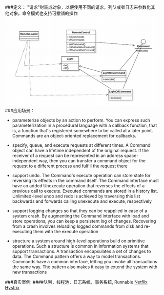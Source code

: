 ###定义：
"请求"封装成对象，以便使用不同的请求，列队或者日志来参数化其他对象。命令模式也支持可撤销的操作
![](./uml.png)
###应用场景：
* parameterize objects by an action to perform. You can express such parameterization
  in a procedural language with a callback function, that is, a function that's registered
  somewhere to be called at a later point. Commands are an object-oriented replacement for callbacks.

* specify, queue, and execute requests at different times. A Command object can have a lifetime
  independent of the original request. If the receiver of a request can be represented in an address
  space-independent way, then you can transfer a command object for the request to a different process and fulfill the request there

* support undo. The Command's execute operation can store state for reversing its effects in the command itself.
  The Command interface must have an added Unexecute operation that reverses the effects of a previous call to execute.
  Executed commands are stored in a history list. Unlimited-level undo and redo is achieved by traversing this list backwards
  and forwards calling unexecute and execute, respectively

* support logging changes so that they can be reapplied in case of a system crash. By augmenting the Command interface with load and store operations,
  you can keep a persistent log of changes. Recovering from a crash involves reloading logged commands from disk and re-executing them with the execute operation

* structure a system around high-level operations build on primitive operations. Such a structure is common in information systems that support transactions.
  A transaction encapsulates a set of changes to data. The Command pattern offers a way to model transactions. Commands have a common interface,
  letting you invoke all transactions the same way. The pattern also makes it easy to extend the system with new transactions

###真实案例:
####队列，线程池，日志系统，事务系统, Runnable [Netflix Hystrix](https://github.com/Netflix/Hystrix/wiki)